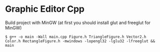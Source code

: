 # Graphic Editor Cpp

Build project with MinGW (at first you should install glut and freeglut for MinGW)

    $ g++ -o main -Wall main.cpp Figure.h TriangleFigure.h Vector2.h Color.h RectangleFigure.h -mwindows -lopengl32 -lglu32 -lfreeglut && main
